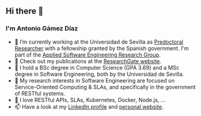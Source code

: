 ## Hi there 👋
### I'm Antonio Gámez Díaz

- 🔭 I’m currently working at the Universidad de Sevilla as [Predoctoral Researcher](https://investigacion.us.es/sisius/sis_showpub.php?idpers=22829) with a fellowship granted by the Spanish government. I'm part of the [Applied Software Engineering Research Group](https://github.com/isa-group).
- 📘 Check out my publications at the [ResearchGate website](https://www.researchgate.net/profile/Antonio_Gamez-Diaz/publications).
- 🏫 I hold a BSc degree in Computer Science (GPA 3.69) and a MSc degree in Software Engineering, both by the Universidad de Sevilla.
- 🔬 My research interests in Software Engineering are focused on Service-Oriented Computing & SLAs, and specifically in the government of RESTful systems.
- 💬 I love RESTful APIs, SLAs, Kubernetes, Docker, Node.js, ... 
- 📫 Have a look at my [LinkedIn profile](https://www.linkedin.com/in/antoniogamezdiaz/) and [personal website](https://personal.us.es/agamez2/quien-soy/).
